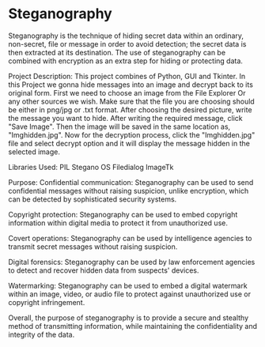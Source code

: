 # Steganography

Steganography is the technique of hiding secret data within an ordinary, non-secret, file or message in order to avoid detection; the secret data is then extracted at its destination. The use of steganography can be combined with encryption as an extra step for hiding or protecting data. 

Project Description:
This project combines of Python, GUI and Tkinter. In this Project we gonna hide messages into an image and decrypt back to its original form. First we need to choose an image from the File Explorer Or any other sources we wish. Make sure that the file you are choosing should be either in png/jpg or .txt format. After choosing the desired picture, write the message you want to hide. After writing the required message, click "Save Image". Then the image will be saved in the same location as, "Imghidden.jpg". Now for the decryption process, click the "Imghidden.jpg" file and select decrypt option and it will display the message hidden in the selected image.

Libraries Used:
PIL
Stegano
OS
Filedialog
ImageTk

Purpose:
Confidential communication: Steganography can be used to send confidential messages without raising suspicion, unlike encryption, which can be detected by sophisticated security systems.

Copyright protection: Steganography can be used to embed copyright information within digital media to protect it from unauthorized use.

Covert operations: Steganography can be used by intelligence agencies to transmit secret messages without raising suspicion.

Digital forensics: Steganography can be used by law enforcement agencies to detect and recover hidden data from suspects' devices.

Watermarking: Steganography can be used to embed a digital watermark within an image, video, or audio file to protect against unauthorized use or copyright infringement.

Overall, the purpose of steganography is to provide a secure and stealthy method of transmitting information, while maintaining the confidentiality and integrity of the data.





